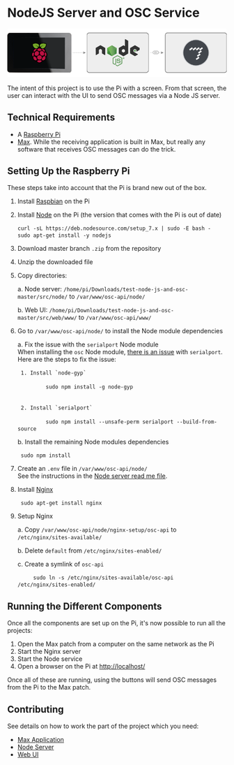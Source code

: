# NodeJS Server and OSC Service

![image](./documentation/images/diagram.png)

The intent of this project is to use the Pi with a screen. From that screen, the user can interact with the UI to send OSC messages via a Node JS server.


## Technical Requirements

- A [Raspberry Pi](https://www.raspberrypi.org/)
- [Max](https://cycling74.com/products/max/). While the receiving application is built in Max, but really any software that receives OSC messages can do the trick.


## Setting Up the Raspberry Pi

These steps take into account that the Pi is brand new out of the box.

1. Install [Raspbian](https://www.raspberrypi.org/downloads/) on the Pi

2. Install [Node](https://nodejs.org/) on the Pi (the version that comes with the Pi is out of date)

    ```
    curl -sL https://deb.nodesource.com/setup_7.x | sudo -E bash -
    sudo apt-get install -y nodejs
    ```

3. Download master branch `.zip` from the repository

4. Unzip the downloaded file

5. Copy directories:

    a. Node server: `/home/pi/Downloads/test-node-js-and-osc-master/src/node/` to `/var/www/osc-api/node/`
    
    b. Web UI: `/home/pi/Downloads/test-node-js-and-osc-master/src/web/www/` to `/var/www/osc-api/www/`

6. Go to `/var/www/osc-api/node/` to install the Node module dependencies

    a. Fix the issue with the `serialport` Node module  
       When installing the `osc` Node module, [there is an issue](https://github.com/EmergingTechnologyAdvisors/node-serialport/issues/649) with `serialport`. Here are the steps to fix the issue:

		1. Install `node-gyp`

				sudo npm install -g node-gyp

    
		2. Install `serialport`

				sudo npm install --unsafe-perm serialport --build-from-source


    b. Install the remaining Node modules dependencies
    
		sudo npm install


7. Create an `.env` file in `/var/www/osc-api/node/`  
See the instructions in the [Node server read me file](./src/node/README.md).

8. Install [Nginx](https://nginx.org/en/)

		sudo apt-get install nginx


9. Setup Nginx

    a. Copy `/var/www/osc-api/node/nginx-setup/osc-api` to `/etc/nginx/sites-available/`

    b. Delete `default` from `/etc/nginx/sites-enabled/`
    
    c. Create a symlink of `osc-api`
    
			sudo ln -s /etc/nginx/sites-available/osc-api /etc/nginx/sites-enabled/


## Running the Different Components

Once all the components are set up on the Pi, it's now possible to run all the projects:

1. Open the Max patch from a computer on the same network as the Pi
2. Start the Nginx server
3. Start the Node service
4. Open a browser on the Pi at [http://localhost/](http://localhost/)

Once all of these are running, using the buttons will send OSC messages from the Pi to the Max patch.



## Contributing

See details on how to work the part of the project which you need:

- [Max Application](./src/max/README.md)
- [Node Server](./src/node/README.md)
- [Web UI](./src/web/README.md)